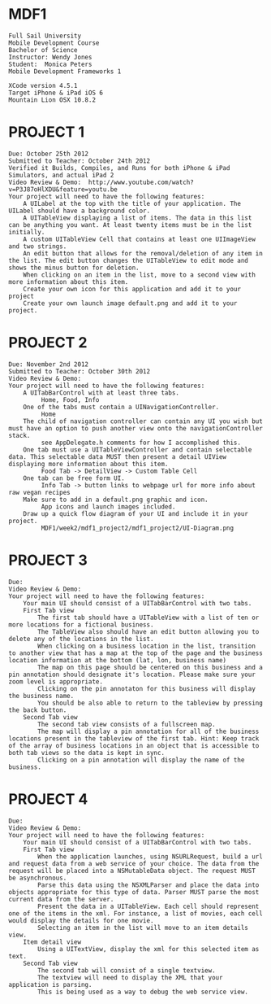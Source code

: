 MDF1
====
	Full Sail University
	Mobile Development Course
	Bachelor of Science
	Instructor: Wendy Jones
	Student:  Monica Peters
	Mobile Development Frameworks 1

	XCode version 4.5.1
	Target iPhone & iPad iOS 6
	Mountain Lion OSX 10.8.2

PROJECT 1
==========
	Due: October 25th 2012
	Submitted to Teacher: October 24th 2012
	Verified it Builds, Compiles, and Runs for both iPhone & iPad Simulators, and actual iPad 2
	Video Review & Demo:  http://www.youtube.com/watch?v=P3J87oHlXDU&feature=youtu.be
	Your project will need to have the following features:
		A UILabel at the top with the title of your application. The UILabel should have a background color.
		A UITableView displaying a list of items. The data in this list can be anything you want. At least twenty items must be in the list initially.
		A custom UITableView Cell that contains at least one UIImageView and two strings.
		An edit button that allows for the removal/deletion of any item in the list. The edit button changes the UITableView to edit mode and shows the minus button for deletion.
		When clicking on an item in the list, move to a second view with more information about this item.
		Create your own icon for this application and add it to your project
		Create your own launch image default.png and add it to your project.

PROJECT 2
==========
	Due: November 2nd 2012
	Submitted to Teacher: October 30th 2012
	Video Review & Demo:
	Your project will need to have the following features:
		A UITabBarControl with at least three tabs. 
		     Home, Food, Info
		One of the tabs must contain a UINavigationController.
		     Home
		The child of navigation controller can contain any UI you wish but must have an option to push another view onto the navigationController stack.
		     see AppDelegate.h comments for how I accomplished this.
		One tab must use a UITableViewController and contain selectable data. This selectable data MUST then present a detail UIView displaying more information about this item.
		     Food Tab -> DetailView -> Custom Table Cell
		One tab can be free form UI.
		     Info Tab -> button links to webpage url for more info about raw vegan recipes
		Make sure to add in a default.png graphic and icon.
		     App icons and launch images included.
		Draw up a quick flow diagram of your UI and include it in your project.
		     MDF1/week2/mdf1_project2/mdf1_project2/UI-Diagram.png

PROJECT 3
==========
	Due:
	Video Review & Demo:
	Your project will need to have the following features:
		Your main UI should consist of a UITabBarControl with two tabs.
		First Tab view
			The first tab should have a UITableView with a list of ten or more locations for a fictional business.
			The TableView also should have an edit button allowing you to delete any of the locations in the list.
			When clicking on a business location in the list, transition to another view that has a map at the top of the page and the business location information at the bottom (lat, lon, business name)
			The map on this page should be centered on this business and a pin annotation should designate it's location. Please make sure your zoom level is appropriate.
			Clicking on the pin annotaton for this business will display the business name.
			You should be also able to return to the tableview by pressing the back button.
		Second Tab view
			The second tab view consists of a fullscreen map.
			The map will display a pin annotation for all of the business locations present in the tableview of the first tab. Hint: Keep track of the array of business locations in an object that is accessible to both tab views so the data is kept in sync.
			Clicking on a pin annotation will display the name of the business.

PROJECT 4
==========
	Due:
	Video Review & Demo:
	Your project will need to have the following features:
		Your main UI should consist of a UITabBarControl with two tabs.
		First Tab view
			When the application launches, using NSURLRequest, build a url and request data from a web service of your choice. The data from the request will be placed into a NSMutableData object. The request MUST be asynchronous.
			Parse this data using the NSXMLParser and place the data into objects appropriate for this type of data. Parser MUST parse the most current data from the server.
			Present the data in a UITableView. Each cell should represent one of the items in the xml. For instance, a list of movies, each cell would display the details for one movie.
			Selecting an item in the list will move to an item details view.
		Item detail view
			Using a UITextView, display the xml for this selected item as text.
		Second Tab view
			The second tab will consist of a single textview.
			The textview will need to display the XML that your application is parsing.
			This is being used as a way to debug the web service view.
